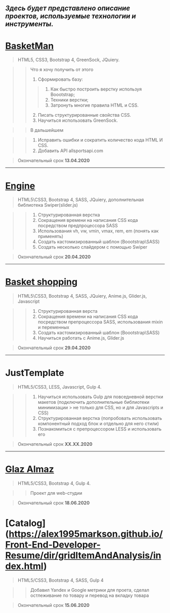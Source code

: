 ***Здесь будет представлено описание проектов, используемые технологии и инструменты.***
---

# [BasketMan](https://alex1995markson.github.io/Front-End-Developer-Resume/dir/BasketMan/index.html "Website BasketMan")

> HTML5, CSS3, Bootstrap 4, GreenSock, JQuiery.

>> Что я хочу получить от этого
>>  1. Сформировать базу: 
>>>    1. Как быстро построить верстку используя Boootstrap;
>>>    2. Техники верстки;
>>>    3. Затронуть многие правила HTML и CSS. 
>>  2. Писать структурированные свойства СSS.
>>  3. Научиться использовать GreenSock.

>>  В дальшейшем 

>>  1. Исправить ошибки и сократить количество кода HTML И СSS.
>>  2. Добавить API allsportsapi.com
  
> Окончательный срок **13.04.2020**

---

# [Engine](https://https://alex1995markson.github.io/Front-End-Developer-Resume/dir/website_engine/index.html "Website Engine")

> HTML5\CSS3, Bootstrap 4, SASS, JQuiery, дополнительная библиотека Swiper(slider.js)

>> 1. Структурированная верстка
>> 2. Сокращения времени на написания CSS кода посредством предпроцессора SASS
>> 3. Использования vh, vw, vmin, vmax, rem, em (понять как применять)
>> 4. Создать кастомизированный шаблон (Boootstrap\SASS)
>> 5. Создать несколько слайдером с помощью Swiper

>Окончательный срок **20.04.2020**
    
---

# [Basket shopping](https://alex1995markson.github.io/Front-End-Developer-Resume/dir/shopping_basketV1/index.html "Website Basket shopping")

> HTML5\CSS3, Bootstrap 4, SASS, JQuiery, Anime.js, Glider.js, Javascript

>>1. Структурированная верста
>> 2. Сокращения времени на написания CSS кода посредством препроцессора SASS, использования mixin и переменных
>> 3. Создать кастомизированный шаблон (Boootstrap\SASS)
>> 4. Научиться работать с Anime.js, Glider.js

>Окончательный срок **29.04.2020**

---

# JustTemplate 

>HTML5/CSS3, LESS, Javascript, Gulp 4.

>>  1. Научиться использовать Gulp для повседневной верстки макетов (подключить дополнительные библиотеки минимизации > не только для CSS, но и для Javascripts и CSS)
>>  2. Структурированная верстка (попробовать использовать компонентный подход блок и отдельно для него стили)
>>  3. Познакомиться с препроцессором LESS и использовать его

>Окончательный срок **XX.XX.2020**

---

# [Glaz Almaz](https://alex1995markson.github.io/Front-End-Developer-Resume/dir/almaz/index.html "Glaz Almaz")

>HTML5/CSS3, Bootstrap 4, Gulp 4.

>>  Проект для web-студии


>Окончательный срок **18.06.2020**


# [Catalog] (https://alex1995markson.github.io/Front-End-Developer-Resume/dir/gridItemAndAnalysis/index.html)

> HTML5/CSS3, Bootstrap 4, SASS, Gulp 4

>> Добавил Yandex и Google метрики для проета, сделал остлеживание по товару и перевод на вкладку товара


>Окончательный срок **15.06.2020**